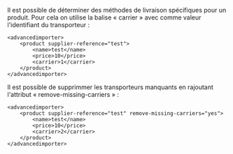 Il est possible de déterminer des méthodes de livraison spécifiques pour un produit. Pour cela on utilise la balise « carrier » avec comme valeur l'identifiant du transporteur :
```
<advancedimporter>
    <product supplier-reference="test">
        <name>test</name>
        <price>10</price>
        <carrier>1</carrier>
    </product>
</advancedimporter>
```

Il est possible de supprimmer les transporteurs manquants en rajoutant l'attribut « remove-missing-carriers » :
```
<advancedimporter>
    <product supplier-reference="test" remove-missing-carriers="yes">
        <name>test</name>
        <price>10</price>
        <carrier>2</carrier>
    </product>
</advancedimporter>
```

